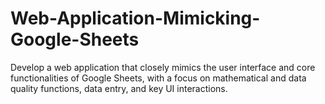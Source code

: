 # Web-Application-Mimicking-Google-Sheets
Develop a web application that closely mimics the user interface and core functionalities of Google Sheets, with a focus on mathematical and data quality functions, data entry, and key UI interactions.
